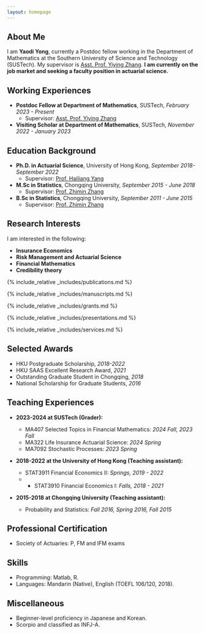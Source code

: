 ```yaml
---
layout: homepage
---
```


## About Me

I am **Yaodi Yong**, currently a Postdoc fellow working in the Department of Mathematics at the Southern University of Science and Technology (SUSTech). My supervisor is <a href="https://sites.google.com/site/yiyingzhang16/home/">Asst. Prof. Yiying Zhang</a>. **I am currently on the job market and seeking a faculty position in actuarial science.** 


## Working Experiences
- **Postdoc Fellow at Department of Mathematics**, SUSTech, <i> February 2023 - Present </i>
  - Supervisor: <a href="https://sites.google.com/site/yiyingzhang16/home/">Asst. Prof. Yiying Zhang</a>
- **Visiting Scholar at Department of Mathematics**, SUSTech, <i> November 2022 - January 2023 </i>

## Education Background
- **Ph.D. in Actuarial Science**, University of Hong Kong, <i> September 2018- September 2022 </i>
  - Supervisor: <a href="https://scholar.xjtlu.edu.cn/en/persons/HailiangYang/">Prof. Hailiang Yang</a>
- **M.Sc in Statistics**, Chongqing University, <i> September 2015 - June 2018 </i>
  - Supervisor: <a href="https://faculty.cqu.edu.cn/ZhiminZhang/en/index.htm/">Prof. Zhimin Zhang</a>
- **B.Sc in Statistics**, Chongqing University, <i> September 2011 - June 2015 </i>
  - Supervisor: <a href="https://faculty.cqu.edu.cn/ZhiminZhang/en/index.htm/">Prof. Zhimin Zhang</a> 

## Research Interests
I am interested in the following:
- **Insurance Economics**
- **Risk Management and Actuarial Science**
- **Financial Mathematics**
- **Credibility theory**

{% include_relative _includes/publications.md %}

{% include_relative _includes/manuscripts.md %}

{% include_relative _includes/grants.md %}

{% include_relative _includes/presentations.md %}

{% include_relative _includes/services.md %}

## Selected Awards
- HKU Postgraduate Scholarship, <i> 2018-2022 </i>
- HKU SAAS Excellent Research Award, <i> 2021 </i>
- Outstanding Graduate Student in Chongqing, <i> 2018 </i>
- National Scholarship for Graduate Students, <i> 2016 </i>

## Teaching Experiences
- **2023-2024 at SUSTech (Grader):**
  - MA407 Selected Topics in Financial Mathematics: <i> 2024 Fall, 2023 Fall </i>
  - MA322 Life Insurance Actuarial Science: <i> 2024 Spring </i>
  - MA7092 Stochastic Processes: <i> 2023 Spring </i>
        
- **2018-2022 at the University of Hong Kong (Teaching assistant):**
  - STAT3911 Financial Economics II: <i> Springs, 2019 - 2022 </i>
  - - STAT3910 Financial Economics I: <i> Falls, 2018 - 2021 </i>
    
- **2015-2018 at Chongqing University (Teaching assistant):**
  - Probability and Statistics: <i> Fall 2016, Spring 2016, Fall 2015 </i>

## Professional Certification
- Society of Actuaries: P, FM and IFM exams
  
## Skills
- Programming: Matlab, R.
- Languages: Mandarin (Native), English (TOEFL 106/120, 2018).

## Miscellaneous
- Beginner-level proficiency in Japanese and Korean.
- Scorpio and classified as INFJ-A.
